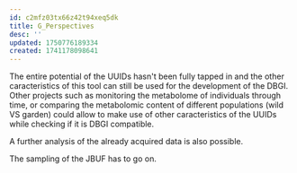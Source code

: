 ```yaml
---
id: c2mfz03tx66z42t94xeq5dk
title: G_Perspectives
desc: ''
updated: 1750776189334
created: 1741178098641
---
```

The entire potential of the UUIDs hasn't been fully tapped in and the other caracteristics of this tool can still be used for the development of the DBGI. Other projects such as monitoring the metabolome of individuals through time, or comparing the metabolomic content of different populations (wild VS garden) could allow to make use of other caracteristics of the UUIDs while checking if it is DBGI compatible.

A further analysis of the already acquired data is also possible.

The sampling of the JBUF has to go on. 